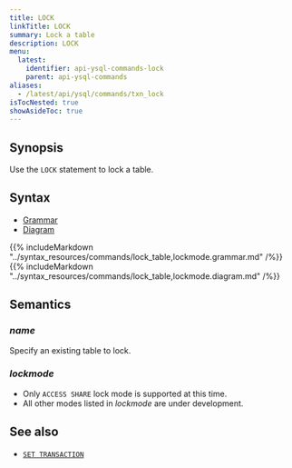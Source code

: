 ```yaml
---
title: LOCK
linkTitle: LOCK
summary: Lock a table
description: LOCK
menu:
  latest:
    identifier: api-ysql-commands-lock
    parent: api-ysql-commands
aliases:
  - /latest/api/ysql/commands/txn_lock
isTocNested: true
showAsideToc: true
---
```


## Synopsis

Use the `LOCK` statement to lock a table.

## Syntax

<ul class="nav nav-tabs nav-tabs-yb">
  <li >
    <a href="#grammar" class="nav-link active" id="grammar-tab" data-toggle="tab" role="tab" aria-controls="grammar" aria-selected="true">
      <i class="fas fa-file-alt" aria-hidden="true"></i>
      Grammar
    </a>
  </li>
  <li>
    <a href="#diagram" class="nav-link" id="diagram-tab" data-toggle="tab" role="tab" aria-controls="diagram" aria-selected="false">
      <i class="fas fa-project-diagram" aria-hidden="true"></i>
      Diagram
    </a>
  </li>
</ul>

<div class="tab-content">
  <div id="grammar" class="tab-pane fade show active" role="tabpanel" aria-labelledby="grammar-tab">
    {{% includeMarkdown "../syntax_resources/commands/lock_table,lockmode.grammar.md" /%}}
  </div>
  <div id="diagram" class="tab-pane fade" role="tabpanel" aria-labelledby="diagram-tab">
    {{% includeMarkdown "../syntax_resources/commands/lock_table,lockmode.diagram.md" /%}}
  </div>
</div>

## Semantics

### _name_

Specify an existing table to lock.

### _lockmode_

- Only `ACCESS SHARE` lock mode is supported at this time.
- All other modes listed in _lockmode_ are under development.

## See also

- [`SET TRANSACTION`](../txn_set)
